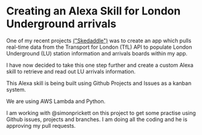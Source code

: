 # Creating an Alexa Skill for London Underground arrivals

One of my recent projects [("Skedaddle")](http://suzeshardlow.com/skedaddle) was to create an app which pulls real-time data from the Transport for London (TfL) API to populate London Underground (LU) station information and arrivals boards within my app.

I have now decided to take this one step further and create a custom Alexa skill to retrieve and read out LU arrivals information.

This Alexa skill is being built using Github Projects and Issues as a kanban system.

We are using AWS Lambda and Python.

I am working with @simonprickett on this project to get some practise using Github issues, projects and branches.  I am doing all the coding and he is approving my pull requests.
